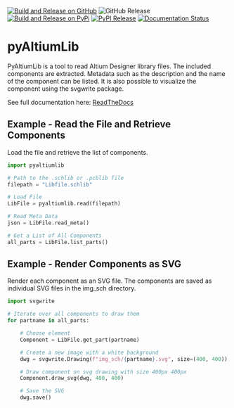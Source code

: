 [![Build and Release on GitHub](https://github.com/ChrisHoyer/pyAltiumLib/actions/workflows/publish-github.yml/badge.svg)](https://github.com/ChrisHoyer/pyAltiumLib/actions/workflows/publish-github.yml)
![GitHub Release](https://img.shields.io/github/v/release/ChrisHoyer/pyAltiumLib)
[![Build and Release on PyPi](https://github.com/ChrisHoyer/pyAltiumLib/actions/workflows/publish-pypi.yml/badge.svg)](https://github.com/ChrisHoyer/pyAltiumLib/actions/workflows/publish-pypi.yml)
[![PyPI Release](https://img.shields.io/pypi/v/pyaltiumlib.svg)](https://pypi.org/project/pyaltiumlib/)
[![Documentation Status](https://readthedocs.org/projects/pyaltiumlib/badge/?version=latest)](https://pyaltiumlib.readthedocs.io/latest)

# pyAltiumLib

PyAltiumLib is a tool to read Altium Designer library files. The included components are extracted. Metadata such as the description and the name of the component can be listed. It is also possible to visualize the component using the svgwrite package.

See full documentation here: [ReadTheDocs](https://pyaltiumlib.readthedocs.io/)

## Example - Read the File and Retrieve Components

Load the file and retrieve the list of components.

```python
import pyaltiumlib

# Path to the .schlib or .pcblib file
filepath = "Libfile.schlib"

# Load File
LibFile = pyaltiumlib.read(filepath)

# Read Meta Data
json = LibFile.read_meta()

# Get a List of All Components
all_parts = LibFile.list_parts()
```

## Example - Render Components as SVG

Render each component as an SVG file. The components are saved as individual SVG files in the img_sch directory.

```python
import svgwrite

# Iterate over all components to draw them
for partname in all_parts:

    # Choose element
    Component = LibFile.get_part(partname)

    # Create a new image with a white background
    dwg = svgwrite.Drawing(f"img_sch/{partname}.svg", size=(400, 400))

    # Draw component on svg drawing with size 400px 400px
    Component.draw_svg(dwg, 400, 400)

    # Save the SVG
    dwg.save()
```